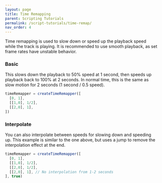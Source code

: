 ```yaml
---
layout: page
title: Time Remapping
parent: Scripting Tutorials
permalink: /script-tutorials/time-remap/
nav_order: 4
---
```


Time remapping is used to slow down or speed up the playback speed while the track is playing. It is recommended to use smooth playback, as set frame rates have unstable behavior.

### Basic

This slows down the playback to 50% speed at 1 second, then speeds up playback back to 100% at 2 seconds. In normal time, this is the same as slow motion for 2 seconds (1 second / 0.5 speed).

```js
timeRemapper = createTimeRemapper([
  [0, 1],
  [[1,0], 1/2],
  [[2,0], 1],
])
```

### Interpolate

You can also interpolate between speeds for slowing down and speeding up. This example is similar to the one above, but uses a jump to remove the interpolation effect at the end.

```js
timeRemapper = createTimeRemapper([
  [0, 1],
  [[1,0], 1/2],
  [[2,0], 1/2],
  [[2,0], 1], // No interpolation from 1-2 seconds
], true)
```
